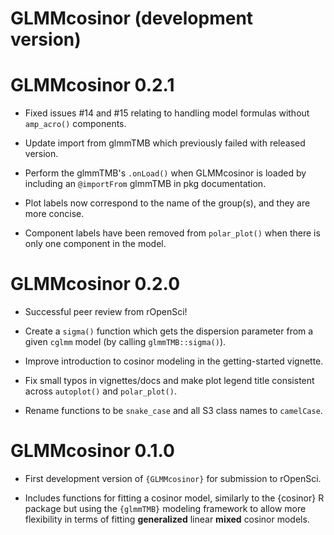 # GLMMcosinor (development version)

# GLMMcosinor 0.2.1

* Fixed issues #14 and #15 relating to handling model formulas without 
  `amp_acro()` components.

* Update import from glmmTMB which previously failed with released version.

* Perform the glmmTMB's `.onLoad()` when GLMMcosinor is loaded by including an
  `@importFrom` glmmTMB in pkg documentation.

* Plot labels now correspond to the name of the group(s), and they are more 
  concise.  
  
* Component labels have been removed from `polar_plot()` when there is only 
  one component in the model.

# GLMMcosinor 0.2.0

* Successful peer review from rOpenSci!

* Create a `sigma()` function which gets the dispersion parameter from a given
  `cglmm` model (by calling `glmmTMB::sigma()`).

* Improve introduction to cosinor modeling in the getting-started vignette.

* Fix small typos in vignettes/docs and make plot legend title consistent across
`autoplot()` and `polar_plot()`.

* Rename functions to be `snake_case` and all S3 class names to `camelCase`.

# GLMMcosinor 0.1.0

* First development version of `{GLMMcosinor}` for submission to rOpenSci.

* Includes functions for fitting a cosinor model, similarly to the {cosinor}
R package but using the `{glmmTMB}` modeling framework to allow more 
flexibility in terms of fitting **generalized** linear **mixed** cosinor models.
